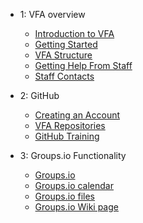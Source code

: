 - 1: VFA overview
  - [Introduction to VFA](Introduction.md)
  - [Getting Started](getting_started.md)
  - [VFA Structure](vfa_Structure.md)
  - [Getting Help From Staff](getting_help_from_staff.md)
  - [Staff Contacts](contacts.md)

- 2: GitHub
  - [Creating an Account](creating_an_account.md)
  - [VFA Repositories](vfa_repositories.md)
  - [GitHub Training](https://volumetricformat.github.io/GitHub_Training/#/)
  
- 3: Groups.io Functionality
  - [Groups.io](groups.io.md)
  - [Groups.io calendar](groups_io_calendar.md)
  - [Groups.io files](groups_io_working_with_files.md)
  - [Groups.io Wiki page](groups_io_wiki.md)

